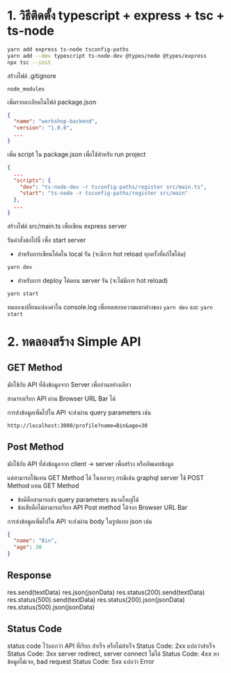 # 1. วิธีติดตั้ง typescript + express + tsc + ts-node

```bash
yarn add express ts-node tsconfig-paths
yarn add --dev typescript ts-node-dev @types/node @types/express
npx tsc --init
```

สร้างไฟล์ .gitignore
```.gitignore
node_modules
```

เพิ่มรายละเอียดในไฟล์ package.json
```json
{
  "name": "workshop-backend",
  "version": "1.0.0",
  ...
}
```

เพิ่ม script ใน package.json เพื่อใช้สำหรับ run project
```json
{
  ...
  "scripts": {
    "dev": "ts-node-dev -r tsconfig-paths/register src/main.ts",
    "start": "ts-node -r tsconfig-paths/register src/main"
  },
  ...
}
```

สร้างไฟล์ src/main.ts เพื่อเขียน express server

รันคำสั่งต่อไปนี้ เพื่อ start server

- สำหรับการเขียนโค้ดใน local รัน (จะมีการ hot reload ทุกครั้งที่แก้ไขโค้ด)
```bash
yarn dev
```

- สำหรับการ deploy โค้ดบน server รัน (จะไม่มีการ hot reload)
```bash
yarn start
```

ทดลองเปลี่ยนแปลงค่าใน console.log เพื่อทดสอบความแตกต่างของ `yarn dev` และ `yarn start`

# 2. ทดลองสร้าง Simple API

## GET Method

มักใช้กับ API ที่ดึงข้อมูลจาก Server เพื่ออ่านอย่างเดียว

สามารถเรียก API ผ่าน Browser URL Bar ได้

การส่งข้อมูลเพิ่มไปใน API จะส่งผ่าน query parameters เช่น

`http://localhost:3000/profile?name=Bin&age=30`

## Post Method

มักใช้กับ API ที่ส่งข้อมูลจาก client -> server เพื่อสร้าง หรืออัพเดทข้อมูล

แต่สามารถใช้แทน GET Method ได้ ในหลายๆ กรณีเช่น graphql server ใช้ POST Method แทน GET Method  
  - ข้อดีคือสามารถส่ง query parameters ขนาดใหญ่ได้
  - ข้อเสียคือไม่สามารถเรียก API Post method ได้จาก Browser URL Bar

การส่งข้อมูลเพิ่มไปใน API จะส่งผ่าน body ในรูปแบบ json เช่น
```json
{
  "name": "Bin",
  "age": 30
}
```

## Response
res.send(textData)
res.json(jsonData)
res.status(200).send(textData)
res.status(500).send(textData)
res.status(200).json(jsonData)
res.status(500).json(jsonData)


## Status Code

status code ไว้บอกว่า API ที่เรียก สำเร็จ หรือไม่สำเร็จ
Status Code: 2xx แปลว่าสำเร็จ
Status Code: 3xx server redirect, server connect ไม่ได้
Status Code: 4xx หาข้อมูลไม่เจอ, bad request
Status Code: 5xx แปลว่า Error